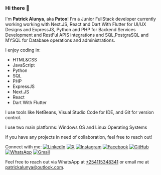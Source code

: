 ### Hi there 👋

I'm **Patrick Alunya**, aka **Patoo**! I'm a Junior FullStack developer currently working working with Next.JS, React and Dart With Flutter for UI/UX Designs and ExpressJS, Python and PHP for Backend Services Development and RestFul APIS integrations and SQL,PostgraSQL and MYSQL for Database operations and administrations.

I enjoy coding in:
- HTML&CSS
- JavaScript
- Python
- SQL
- PHP
- ExpressJS
- Next.JS
- React
- Dart With Flutter

I use tools like NetBeans, Visual Studio Code for IDE, and Git for version control.

I use two main platforms: Windows OS and Linux Operating Systems

If you have any projects in need of collaboration, feel free to reach out!

Connect with me:
[![LinkedIn](https://img.icons8.com/color/48/000000/linkedin.png)](https://www.linkedin.com/in/patrick-alunya2024/)
[![X](https://img.icons8.com/color/48/000000/x.png)](https://x.com/AlunyaPatrick)
[![Instagram](https://img.icons8.com/color/48/000000/instagram.png)](https://www.instagram.com/alunya.patrick/)
[![Facebook](https://img.icons8.com/color/48/000000/facebook.png)](https://www.facebook.com/profile.php?id=100082867241645)
[![GitHub](https://img.icons8.com/color/48/000000/github.png)](https://github.com/alunyapatrick2022) 
[![WhatsApp](https://img.icons8.com/color/48/000000/whatsapp.png)](https://wa.me/254115348341text=Hello%20Patoo!%20I'm%20interested%20in%20collaborating%20on%20a%20project.)
[![Gmail](https://img.icons8.com/color/50/000000/gmail.png)](mailto:patrickalunya106@gmail.com)

Feel free to reach out via WhatsApp at <a href="tel: +254115348341">+254115348341</a> or email me at patrickalunya@outlook.com.

